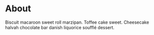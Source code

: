 # About

Biscuit macaroon sweet roll marzipan. Toffee cake sweet. Cheesecake halvah chocolate bar danish liquorice soufflé dessert.